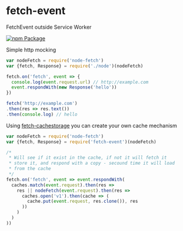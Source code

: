 # fetch-event
FetchEvent outside Service Worker

[![npm Package](https://img.shields.io/npm/v/fetch-event.svg?style=flat-square)](https://www.npmjs.org/package/fetch-event)

Simple http mocking
```js
var nodeFetch = require('node-fetch')
var {fetch, Response} = require('./node')(nodeFetch)

fetch.on('fetch', event => {
  console.log(event.request.url) // http://example.com
  event.respondWith(new Response('hello'))
})

fetch('http://example.com')
.then(res => res.text())
.then(console.log) // hello
```

Using [fetch-cachestorage][1] you can create your own cache mechanism
```js
var nodeFetch = require('node-fetch')
var {fetch, Response} = require('fetch-event')(nodeFetch)

/*
 * Will see if it exist in the cache, if not it will fetch it
 * store it, and respond with a copy - secound time it will load
 * from the cache
 */
fetch.on('fetch', event => event.respondWith(
  caches.match(event.request).then(res =>
    res || nodeFetch(event.request).then(res =>
      caches.open('v1').then(cache => (
        cache.put(event.request, res.clone()), res
      ))
    )
  )
))
```

  [1]: https://www.npmjs.com/package/fetch-cachestorage
